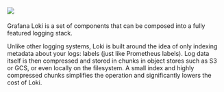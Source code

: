 #  [![](https://img.shields.io/chocolatey/v/loki.svg?color=red&label=loki)](https://chocolatey.org/packages/loki)

Grafana Loki is a set of components that can be composed into a fully featured logging stack.

Unlike other logging systems, Loki is built around the idea of only indexing metadata about your logs: labels (just like Prometheus labels). Log data itself is then compressed and stored in chunks in object stores such as S3 or GCS, or even locally on the filesystem. A small index and highly compressed chunks simplifies the operation and significantly lowers the cost of Loki.